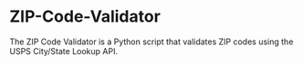 # ZIP-Code-Validator
The ZIP Code Validator is a Python script that validates ZIP codes using the USPS City/State Lookup API.
